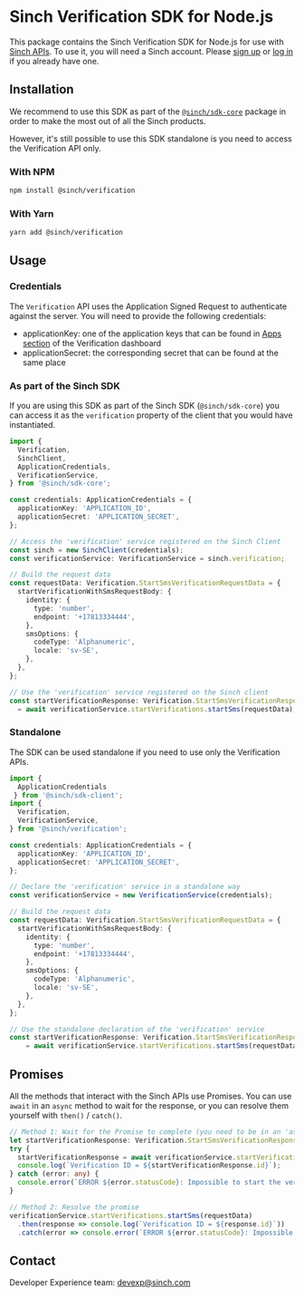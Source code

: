 # Sinch Verification SDK for Node.js

This package contains the Sinch Verification SDK for Node.js for use with [Sinch APIs](https://developers.sinch.com/). To use it, you will need a Sinch account. Please [sign up](https://dashboard.sinch.com/signup) or [log in](https://dashboard.sinch.com/login) if you already have one.

## Installation

We recommend to use this SDK as part of the [`@sinch/sdk-core`](../../packages/sdk-core) package in order to make the most out of all the Sinch products.

However, it's still possible to use this SDK standalone is you need to access the Verification API only.

### With NPM

```bash
npm install @sinch/verification
```

### With Yarn

```bash
yarn add @sinch/verification
```

## Usage

### Credentials

The `Verification` API uses the Application Signed Request to authenticate against the server. You will need to provide the following credentials:
- applicationKey: one of the application keys that can be found in [Apps section](https://dashboard.sinch.com/verification/apps) of the Verification dashboard
- applicationSecret: the corresponding secret that can be found at the same place

### As part of the Sinch SDK

If you are using this SDK as part of the Sinch SDK (`@sinch/sdk-core`) you can access it as the `verification` property of the client that you would have instantiated.

```typescript
import {
  Verification,
  SinchClient,
  ApplicationCredentials, 
  VerificationService,
} from '@sinch/sdk-core';

const credentials: ApplicationCredentials = {
  applicationKey: 'APPLICATION_ID',
  applicationSecret: 'APPLICATION_SECRET',
};

// Access the 'verification' service registered on the Sinch Client
const sinch = new SinchClient(credentials);
const verificationService: VerificationService = sinch.verification;

// Build the request data
const requestData: Verification.StartSmsVerificationRequestData = {
  startVerificationWithSmsRequestBody: {
    identity: {
      type: 'number',
      endpoint: '+17813334444',
    },
    smsOptions: {
      codeType: 'Alphanumeric',
      locale: 'sv-SE',
    },
  },
};

// Use the 'verification' service registered on the Sinch client
const startVerificationResponse: Verification.StartSmsVerificationResponse
  = await verificationService.startVerifications.startSms(requestData);
```

### Standalone

The SDK can be used standalone if you need to use only the Verification APIs.

```typescript
import {
  ApplicationCredentials
 } from '@sinch/sdk-client';
import {
  Verification,
  VerificationService,
} from '@sinch/verification';

const credentials: ApplicationCredentials = {
  applicationKey: 'APPLICATION_ID',
  applicationSecret: 'APPLICATION_SECRET',
};

// Declare the 'verification' service in a standalone way
const verificationService = new VerificationService(credentials);

// Build the request data
const requestData: Verification.StartSmsVerificationRequestData = {
  startVerificationWithSmsRequestBody: {
    identity: {
      type: 'number',
      endpoint: '+17813334444',
    },
    smsOptions: {
      codeType: 'Alphanumeric',
      locale: 'sv-SE',
    },
  },
};

// Use the standalone declaration of the 'verification' service
const startVerificationResponse: Verification.StartSmsVerificationResponse 
    = await verificationService.startVerifications.startSms(requestData);
```

## Promises

All the methods that interact with the Sinch APIs use Promises. You can use `await` in an `async` method to wait for the response, or you can resolve them yourself with `then()` / `catch()`.

```typescript
// Method 1: Wait for the Promise to complete (you need to be in an 'async' method)
let startVerificationResponse: Verification.StartSmsVerificationResponse;
try {
  startVerificationResponse = await verificationService.startVerifications.startSms(requestData);
  console.log(`Verification ID = ${startVerificationResponse.id}`);
} catch (error: any) {
  console.error(`ERROR ${error.statusCode}: Impossible to start the verification for the number ${requestData.startVerificationWithSmsRequestBody.identity.endpoint}`);
}

// Method 2: Resolve the promise
verificationService.startVerifications.startSms(requestData)
  .then(response => console.log(`Verification ID = ${response.id}`))
  .catch(error => console.error(`ERROR ${error.statusCode}: Impossible to start the verification for the number ${requestData.startVerificationWithSmsRequestBody.identity.endpoint}`));
```

## Contact
Developer Experience team: [devexp@sinch.com](mailto:devexp@sinch.com)
